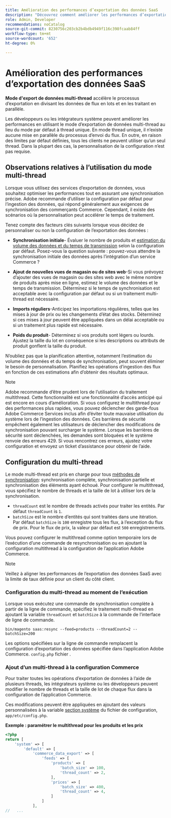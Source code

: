```yaml
---
title: Amélioration des performances d’exportation des données SaaS
description: "Découvrez comment améliorer les performances d’exportation des données SaaS pour les services Commerce en utilisant le mode d’exportation de données multithreads."
role: Admin, Developer
recommendations: noCatalog
source-git-commit: 8230756c203cb2b4bdb4949f116c398fcaab84ff
workflow-type: tm+mt
source-wordcount: '652'
ht-degree: 0%

---
```


# Amélioration des performances d’exportation des données SaaS

**Mode d&#39;export de données multi-thread** accélère le processus d’exportation en divisant les données de flux en lots et en les traitant en parallèle.

Les développeurs ou les intégrateurs système peuvent améliorer les performances en utilisant le mode d’exportation de données multi-thread au lieu du mode par défaut à thread unique. En mode thread unique, il n’existe aucune mise en parallèle du processus d’envoi du flux. En outre, en raison des limites par défaut définies, tous les clients ne peuvent utiliser qu’un seul thread. Dans la plupart des cas, la personnalisation de la configuration n’est pas requise.

## Observations relatives à l’utilisation du mode multi-thread

Lorsque vous utilisez des services d’exportation de données, vous souhaitez optimiser les performances tout en assurant une synchronisation précise.
Adobe recommande d’utiliser la configuration par défaut pour l’ingestion des données, qui répond généralement aux exigences de synchronisation des commerçants Commerce. Cependant, il existe des scénarios où la personnalisation peut accélérer le temps de traitement.

Tenez compte des facteurs clés suivants lorsque vous décidez de personnaliser ou non la configuration de l’exportation des données :

- **Synchronisation initiale**- Évaluer le nombre de produits et [estimation du volume des données et du temps de transmission](estimate-data-volume-sync-time.md) selon la configuration par défaut. Posez-vous la question suivante : pouvez-vous attendre la synchronisation initiale des données après l’intégration d’un service Commerce ?

- **Ajout de nouvelles vues de magasin ou de sites web**-Si vous prévoyez d’ajouter des vues de magasin ou des sites web avec le même nombre de produits après mise en ligne, estimez le volume des données et le temps de transmission. Déterminez si le temps de synchronisation est acceptable avec la configuration par défaut ou si un traitement multi-thread est nécessaire.

- **Imports réguliers**-Anticipez les importations régulières, telles que les mises à jour de prix ou les changements d’état des stocks. Déterminez si ces mises à jour peuvent être appliquées dans un délai acceptable ou si un traitement plus rapide est nécessaire.

- **Poids du produit**- Déterminez si vos produits sont légers ou lourds. Ajustez la taille du lot en conséquence si les descriptions ou attributs de produit gonflent la taille du produit.

N’oubliez pas que la planification attentive, notamment l’estimation du volume des données et du temps de synchronisation, peut souvent éliminer le besoin de personnalisation. Planifiez les opérations d’ingestion des flux en fonction de ces estimations afin d’obtenir des résultats optimaux.

>[!NOTE]
>
>Adobe recommande d’être prudent lors de l’utilisation du traitement multithread. Cette fonctionnalité est une fonctionnalité d’accès anticipé qui est encore en cours d’amélioration. Si vous configurez le multithread pour des performances plus rapides, vous pouvez déclencher des garde-fous Adobe Commerce Services inclus afin d’éviter toute mauvaise utilisation du système lors de l’ingestion des données. Ces barrières de sécurité empêchent également les utilisateurs de déclencher des modifications de synchronisation pouvant surcharger le système. Lorsque les barrières de sécurité sont déclenchées, les demandes sont bloquées et le système renvoie des erreurs 429. Si vous rencontrez ces erreurs, ajustez votre configuration et envoyez un ticket d’assistance pour obtenir de l’aide.

## Configuration du multi-thread

Le mode multi-thread est pris en charge pour tous [méthodes de synchronisation](data-synchronization.md#synchronization-process): synchronisation complète, synchronisation partielle et synchronisation des éléments ayant échoué. Pour configurer le multithread, vous spécifiez le nombre de threads et la taille de lot à utiliser lors de la synchronisation.

- `threadCount` est le nombre de threads activés pour traiter les entités. Par défaut `threadCount` is `1`.
- `batchSize` est le nombre d’entités qui sont traitées dans une itération. Par défaut `batchSize` is `100` enregistre tous les flux, à l’exception du flux de prix. Pour le flux de prix, la valeur par défaut est `500` enregistrements.

Vous pouvez configurer le multithread comme option temporaire lors de l’exécution d’une commande de resynchronisation ou en ajoutant la configuration multithread à la configuration de l’application Adobe Commerce.

>[!NOTE]
>
>Veillez à aligner les performances de l’exportation des données SaaS avec la limite de taux définie pour un client du côté client.

### Configuration du multi-thread au moment de l’exécution

Lorsque vous exécutez une commande de synchronisation complète à partir de la ligne de commande, spécifiez le traitement multi-thread en ajoutant la variable `threadCount` et `batchSize` à la commande de l’interface de ligne de commande.

```
bin/magento saas:resync --feed=products --threadCount=2 --batchSize=200
```

Les options spécifiées sur la ligne de commande remplacent la configuration d’exportation des données spécifiée dans l’application Adobe Commerce. `config.php` fichier .

### Ajout d’un multi-thread à la configuration Commerce

Pour traiter toutes les opérations d’exportation de données à l’aide de plusieurs threads, les intégrateurs système ou les développeurs peuvent modifier le nombre de threads et la taille de lot de chaque flux dans la configuration de l’application Commerce.

Ces modifications peuvent être appliquées en ajoutant des valeurs personnalisées à la variable [section système](https://experienceleague.adobe.com/en/docs/commerce-operations/configuration-guide/files/config-reference-configphp#system) du fichier de configuration, `app/etc/config.php`.

**Exemple : paramétrer le multithread pour les produits et les prix**

```php
<?php
return [
    'system' => [
        'default' => [
            'commerce_data_export' => [
                'feeds' => [
                    'products' => [
                        'batch_size' => 100,
                        'thread_count' => 2,
                    ],
                    'prices' => [
                        'batch_size' => 400,
                        'thread_count' => 4,
                    ]
                ]
            ],
//   ...
```
